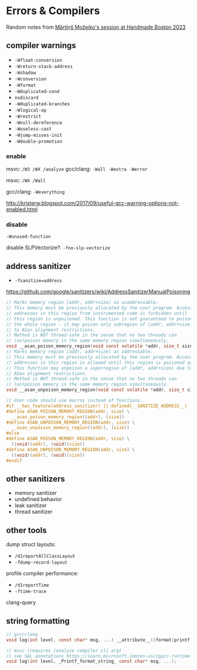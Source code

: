 # Errors & Compilers

Random notes from [Mārtiņš Možeiko's session at Handmade Boston 2023](https://vimeo.com/855891054)

## compiler warnings

- `-Wfloat-conversion`
- `-Wreturn-stack-address`
- `-Wshadow`
- `-Wconversion`
- `-Wformat`
- `-Wduplicated-cond`
- `nodiscard`
- `-Wduplicated-branches`
- `-Wlogical-op`
- `-Wrestrict`
- `-Wnull-dereference`
- `-Wuseless-cast`
- `-Wjump-misses-init`
- `-Wdouble-promotion`

### enable

msvc: `/W3 /WX /analyze`
gcc/clang: `-Wall -Wextra -Werror`

msvc: `/W4 /Wall`

gcc/clang: `-Weverything`

http://kristerw.blogspot.com/2017/09/useful-gcc-warning-options-not-enabled.html

### disable

`-Wunused-function`

disable SLPVectorize?: `-fno-slp-vectorize`

## address sanitizer

- `-fsanitize=address`

https://github.com/google/sanitizers/wiki/AddressSanitizerManualPoisoning

```c
// Marks memory region [addr, addr+size) as unaddressable.
// This memory must be previously allocated by the user program. Accessing
// addresses in this region from instrumented code is forbidden until
// this region is unpoisoned. This function is not guaranteed to poison
// the whole region - it may poison only subregion of [addr, addr+size) due
// to ASan alignment restrictions.
// Method is NOT thread-safe in the sense that no two threads can
// (un)poison memory in the same memory region simultaneously.
void __asan_poison_memory_region(void const volatile *addr, size_t size);
// Marks memory region [addr, addr+size) as addressable.
// This memory must be previously allocated by the user program. Accessing
// addresses in this region is allowed until this region is poisoned again.
// This function may unpoison a superregion of [addr, addr+size) due to
// ASan alignment restrictions.
// Method is NOT thread-safe in the sense that no two threads can
// (un)poison memory in the same memory region simultaneously.
void __asan_unpoison_memory_region(void const volatile *addr, size_t size);

// User code should use macros instead of functions.
#if __has_feature(address_sanitizer) || defined(__SANITIZE_ADDRESS__)
#define ASAN_POISON_MEMORY_REGION(addr, size) \
  __asan_poison_memory_region((addr), (size))
#define ASAN_UNPOISON_MEMORY_REGION(addr, size) \
  __asan_unpoison_memory_region((addr), (size))
#else
#define ASAN_POISON_MEMORY_REGION(addr, size) \
  ((void)(addr), (void)(size))
#define ASAN_UNPOISON_MEMORY_REGION(addr, size) \
  ((void)(addr), (void)(size))
#endif 
```

## other sanitizers

- memory sanitizer
- undefined behavior
- leak sanitizer
- thread sanitizer

## other tools

dump struct layouts:

- `/d1reportAllClassLayout`
- `-fdump-record-layout`

profile compiler performance:

- `/d1reportTime`
- `-ftime-trace`

clang-query

## string formatting

```c
// gcc/clang
void log(int level, const char* msg, ...) __attribute__((format(printf, 2, 3)))

// msvc (requires /analyze compiler cli arg)
// see SAL annotations https://learn.microsoft.com/en-us/cpp/c-runtime-library/sal-annotations
void log(int level, _Printf_format_string_ const char* msg, ...);
```
